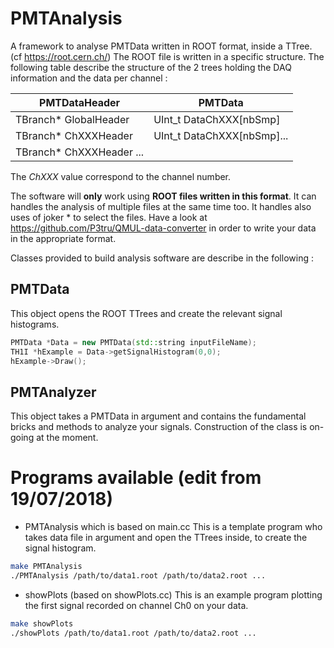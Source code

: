 ﻿# PMTAnalysis

A framework to analyse PMTData written in ROOT format, inside a TTree. (cf https://root.cern.ch/)
The ROOT file is written in a specific structure. The following table describe the structure of the 2 trees holding the DAQ information and the data per channel :

|PMTDataHeader             | PMTData                     |
|------------------------  |-----------------------------|
|TBranch* GlobalHeader     |UInt_t DataChXXX[nbSmp]      |
|TBranch* ChXXXHeader      |UInt_t DataChXXX[nbSmp]...   |
|TBranch* ChXXXHeader ...  |

The *ChXXX* value correspond to the channel number. 

The software will **only** work using  **ROOT files written in this format**. It can handles the analysis of multiple files at the same time too. It handles also uses of joker * to select the files.
Have a look at https://github.com/P3tru/QMUL-data-converter in order to write your data in the appropriate format.

Classes provided to build analysis software are describe in the following :

## PMTData

This object opens the ROOT TTrees and create the relevant signal histograms.
```C++
PMTData *Data = new PMTData(std::string inputFileName);
TH1I *hExample = Data->getSignalHistogram(0,0);
hExample->Draw();
```

## PMTAnalyzer

This object takes a PMTData in argument and contains the fundamental bricks and methods to analyze your signals. Construction of the class is on-going at the moment.

# Programs available (edit from 19/07/2018)

 - PMTAnalysis which is based on main.cc
This is a template program who takes data file in argument and open the TTrees inside, to create the signal histogram.
```bash
make PMTAnalysis
./PMTAnalysis /path/to/data1.root /path/to/data2.root ...
```

 - showPlots (based on showPlots.cc)
This is an example program plotting the first signal recorded on channel Ch0 on your data.
```bash
make showPlots
./showPlots /path/to/data1.root /path/to/data2.root ...
```

